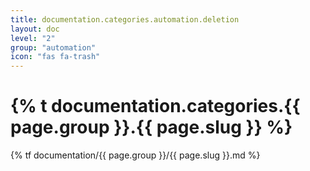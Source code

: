 ```yaml
---
title: documentation.categories.automation.deletion
layout: doc
level: "2"
group: "automation"
icon: "fas fa-trash"
---
```


# {% t documentation.categories.{{ page.group }}.{{ page.slug }} %}

{% tf documentation/{{ page.group }}/{{ page.slug }}.md %}
